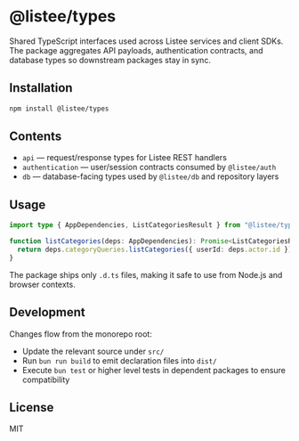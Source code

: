 # @listee/types

Shared TypeScript interfaces used across Listee services and client SDKs. The package aggregates API payloads, authentication contracts, and database types so downstream packages stay in sync.

## Installation

```bash
npm install @listee/types
```

## Contents

- `api` — request/response types for Listee REST handlers
- `authentication` — user/session contracts consumed by `@listee/auth`
- `db` — database-facing types used by `@listee/db` and repository layers

## Usage

```ts
import type { AppDependencies, ListCategoriesResult } from "@listee/types";

function listCategories(deps: AppDependencies): Promise<ListCategoriesResult> {
  return deps.categoryQueries.listCategories({ userId: deps.actor.id });
}
```

The package ships only `.d.ts` files, making it safe to use from Node.js and browser contexts.

## Development

Changes flow from the monorepo root:

- Update the relevant source under `src/`
- Run `bun run build` to emit declaration files into `dist/`
- Execute `bun test` or higher level tests in dependent packages to ensure compatibility

## License

MIT
